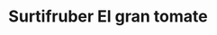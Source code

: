 ---
title: "Surtifruber El gran tomate"
url: /bogota/surtifruber-el-gran-tomate/
shop: supermercado
---